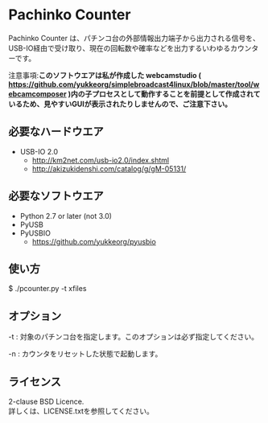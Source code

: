 Pachinko Counter
================

Pachinko Counter は、パチンコ台の外部情報出力端子から出力される信号を、USB-IO経由で受け取り、現在の回転数や確率などを出力するいわゆるカウンターです。

注意事項:**このソフトウエアは私が作成した webcamstudio ( https://github.com/yukkeorg/simplebroadcast4linux/blob/master/tool/webcamcomposer )内の子プロセスとして動作することを前提として作成されているため、見やすいGUIが表示されたりしませんので、ご注意下さい。**

必要なハードウエア
-----------------
- USB-IO 2.0
  - http://km2net.com/usb-io2.0/index.shtml
  - http://akizukidenshi.com/catalog/g/gM-05131/


必要なソフトウエア
-----------------
- Python 2.7 or later (not 3.0)
- PyUSB
- PyUSBIO
  - https://github.com/yukkeorg/pyusbio


使い方
------
  $ ./pcounter.py -t xfiles


オプション
----------
-t
: 対象のパチンコ台を指定します。このオプションは必ず指定してください。

-n
: カウンタをリセットした状態で起動します。


ライセンス
----------
2-clause BSD Licence.  
詳しくは、LICENSE.txtを参照してください。
